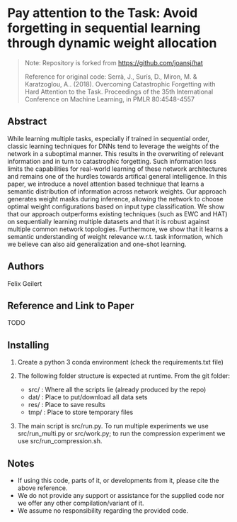 # Pay attention to the Task: Avoid forgetting in sequential learning through dynamic weight allocation

> Note: Repository is forked from https://github.com/joansj/hat
>
> Reference for original code: Serrà, J., Surís, D., Miron, M. & Karatzoglou, A.. (2018). Overcoming Catastrophic Forgetting with Hard Attention to the Task. Proceedings of the 35th International Conference on Machine Learning, in PMLR 80:4548-4557

## Abstract

While learning multiple tasks, especially if trained in sequential order, classic learning techniques for DNNs tend to leverage the
weights of the network in a suboptimal manner. This results in the overwriting of relevant information and in turn to catastrophic forgetting.
Such information loss limits the capabilities for real-world learning of
these network architectures and remains one of the hurdles towards artifical general intelligence. In this paper, we introduce a novel attention
based technique that learns a semantic distribution of information across
network weights. Our approach generates weight masks during inference,
allowing the network to choose optimal weight configurations based on
input type classification. We show that our approach outperforms existing
techniques (such as EWC and HAT) on sequentially learning multiple
datasets and that it is robust against multiple common network topologies. Furthermore, we show that it learns a semantic understanding of
weight relevance w.r.t. task information, which we believe can also aid
generalization and one-shot learning.

## Authors

Felix Geilert

## Reference and Link to Paper

TODO


## Installing

1. Create a python 3 conda environment (check the requirements.txt file)

2. The following folder structure is expected at runtime. From the git folder:
    * src/ : Where all the scripts lie (already produced by the repo)
    * dat/ : Place to put/download all data sets
    * res/ : Place to save results
    * tmp/ : Place to store temporary files

3. The main script is src/run.py. To run multiple experiments we use src/run_multi.py or src/work.py; to run the compression experiment we use src/run_compression.sh.

## Notes

* If using this code, parts of it, or developments from it, please cite the above reference. 
* We do not provide any support or assistance for the supplied code nor we offer any other compilation/variant of it. 
* We assume no responsibility regarding the provided code.

